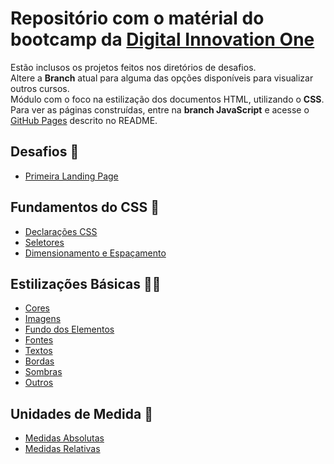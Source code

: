 # Repositório com o matérial do bootcamp da [Digital Innovation One](https://web.dio.me)
Estão inclusos os projetos feitos nos diretórios de desafios. <br>
Altere a **Branch** atual para alguma das opções disponíveis para visualizar outros cursos. <br>
Módulo com o foco na estilização dos documentos HTML, utilizando o **CSS**.
Para ver as páginas construídas, entre na **branch JavaScript** e acesse o [GitHub Pages](https://gabryel-barboza.github.io/DIO/) descrito no README.

## Desafios 💯
* [Primeira Landing Page](https://github.com/Gabryel-Barboza/DIO/tree/CSS/web_developer/css/Desafios/Primeira%20Landing%20Page)
  
## Fundamentos do CSS 👶
* [Declarações CSS](https://github.com/Gabryel-Barboza/DIO/tree/CSS/web_developer/css/01_Fundamentos/01_Declarações%20CSS)
* [Seletores](https://github.com/Gabryel-Barboza/DIO/tree/CSS/web_developer/css/01_Fundamentos/02_Seletores)
* [Dimensionamento e Espaçamento](https://github.com/Gabryel-Barboza/DIO/tree/CSS/web_developer/css/01_Fundamentos/03_Propriedades%20Dimensionamento%20e%20Espaçamento)

## Estilizações Básicas 👨‍💻
* [Cores](https://github.com/Gabryel-Barboza/DIO/tree/CSS/web_developer/css/02_Estilizações%20Básicas/Cores)
* [Imagens](https://github.com/Gabryel-Barboza/DIO/tree/CSS/web_developer/css/02_Estilizações%20Básicas/Imagens)
* [Fundo dos Elementos](https://github.com/Gabryel-Barboza/DIO/tree/CSS/web_developer/css/02_Estilizações%20Básicas/Fundo%20dos%20Elementos)
* [Fontes](https://github.com/Gabryel-Barboza/DIO/tree/CSS/web_developer/css/02_Estilizações%20Básicas/Fontes)
* [Textos](https://github.com/Gabryel-Barboza/DIO/tree/CSS/web_developer/css/02_Estilizações%20Básicas/Textos)
* [Bordas](https://github.com/Gabryel-Barboza/DIO/tree/CSS/web_developer/css/02_Estilizações%20Básicas/Bordas)
* [Sombras](https://github.com/Gabryel-Barboza/DIO/tree/CSS/web_developer/css/02_Estilizações%20Básicas/Sombras)
* [Outros](https://github.com/Gabryel-Barboza/DIO/tree/CSS/web_developer/css/02_Estilizações%20Básicas/Outros)

## Unidades de Medida 🔢
* [Medidas Absolutas](https://github.com/Gabryel-Barboza/DIO/tree/CSS/web_developer/css/03_Unidades%20de%20Medida/Unidades%20Absolutas)
* [Medidas Relativas](https://github.com/Gabryel-Barboza/DIO/tree/CSS/web_developer/css/03_Unidades%20de%20Medida/Unidades%20Relativas)
